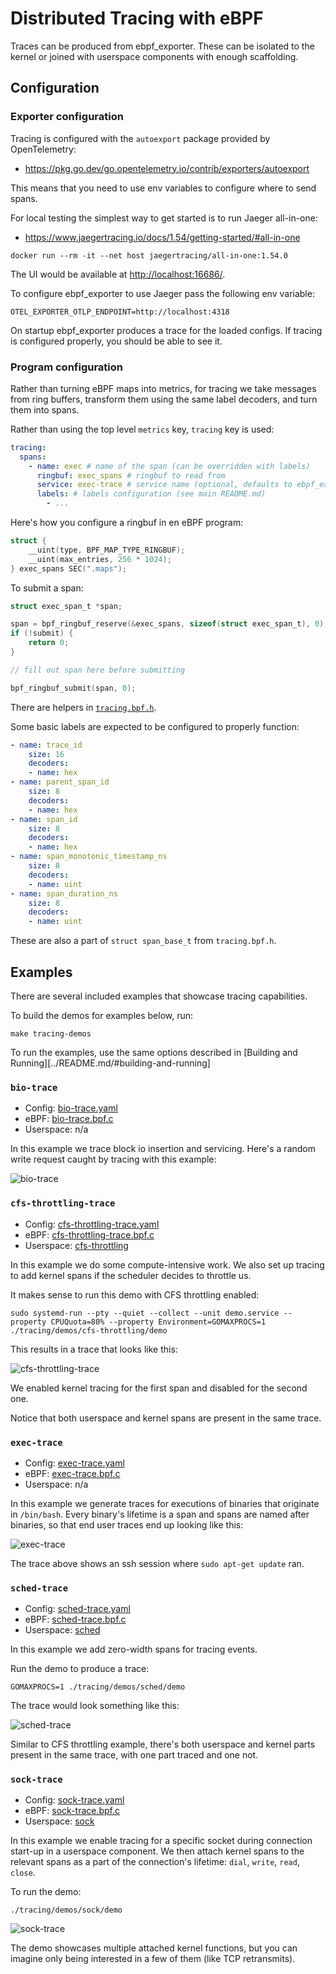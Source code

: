 # Distributed Tracing with eBPF

Traces can be produced from ebpf_exporter. These can be isolated to the kernel
or joined with userspace components with enough scaffolding.

## Configuration

### Exporter configuration

Tracing is configured with the `autoexport` package provided by OpenTelemetry:

* https://pkg.go.dev/go.opentelemetry.io/contrib/exporters/autoexport

This means that you need to use env variables to configure where to send spans.

For local testing the simplest way to get started is to run Jaeger all-in-one:

* https://www.jaegertracing.io/docs/1.54/getting-started/#all-in-one

```
docker run --rm -it --net host jaegertracing/all-in-one:1.54.0
```

The UI would be available at [http://localhost:16686/](http://localhost:16686/).

To configure ebpf_exporter to use Jaeger pass the following env variable:

```
OTEL_EXPORTER_OTLP_ENDPOINT=http://localhost:4318
```

On startup ebpf_exporter produces a trace for the loaded configs. If tracing
is configured properly, you should be able to see it.

### Program configuration

Rather than turning eBPF maps into metrics, for tracing we take messages
from ring buffers, transform them using the same label decoders, and turn
them into spans.

Rather than using the top level `metrics` key, `tracing` key is used:

```yaml
tracing:
  spans:
    - name: exec # name of the span (can be overridden with labels)
      ringbuf: exec_spans # ringbuf to read from
      service: exec-trace # service name (optional, defaults to ebpf_exporter)
      labels: # labels configuration (see main README.md)
        - ...
```

Here's how you configure a ringbuf in en eBPF program:

```c
struct {
    __uint(type, BPF_MAP_TYPE_RINGBUF);
    __uint(max_entries, 256 * 1024);
} exec_spans SEC(".maps");
```

To submit a span:

```c
struct exec_span_t *span;

span = bpf_ringbuf_reserve(&exec_spans, sizeof(struct exec_span_t), 0);
if (!submit) {
    return 0;
}

// fill out span here before submitting

bpf_ringbuf_submit(span, 0);
```

There are helpers in [`tracing.bpf.h`](../examples/tracing.bpf.h).

Some basic labels are expected to be configured to properly function:

```yaml
- name: trace_id
    size: 16
    decoders:
    - name: hex
- name: parent_span_id
    size: 8
    decoders:
    - name: hex
- name: span_id
    size: 8
    decoders:
    - name: hex
- name: span_monotonic_timestamp_ns
    size: 8
    decoders:
    - name: uint
- name: span_duration_ns
    size: 8
    decoders:
    - name: uint
```

These are also a part of `struct span_base_t` from `tracing.bpf.h`.

## Examples

There are several included examples that showcase tracing capabilities.

To build the demos for examples below, run:

```
make tracing-demos
```
To run the examples, use the same options described in [Building and Running][../README.md/#building-and-running]
### `bio-trace`

* Config: [bio-trace.yaml](../examples/bio-trace.yaml)
* eBPF: [bio-trace.bpf.c](../examples/bio-trace.bpf.c)
* Userspace: n/a

In this example we trace block io insertion and servicing. Here's a random
write request caught by tracing with this example:

![bio-trace](../examples/bio-trace.png)

### `cfs-throttling-trace`

* Config: [cfs-throttling-trace.yaml](../examples/cfs-throttling-trace.yaml)
* eBPF: [cfs-throttling-trace.bpf.c](../examples/cfs-throttling-trace.bpf.c)
* Userspace: [cfs-throttling](./demos/cfs-throttling/)

In this example we do some compute-intensive work. We also set up tracing
to add kernel spans if the scheduler decides to throttle us.

It makes sense to run this demo with CFS throttling enabled:

```
sudo systemd-run --pty --quiet --collect --unit demo.service --property CPUQuota=80% --property Environment=GOMAXPROCS=1 ./tracing/demos/cfs-throttling/demo
```

This results in a trace that looks like this:

![cfs-throttling-trace](../examples/cfs-throttling-trace.png)

We enabled kernel tracing for the first span and disabled for the second one.

Notice that both userspace and kernel spans are present in the same trace.

### `exec-trace`

* Config: [exec-trace.yaml](../examples/exec-trace.yaml)
* eBPF: [exec-trace.bpf.c](../examples/exec-trace.bpf.c)
* Userspace: n/a

In this example we generate traces for executions of binaries that originate
in `/bin/bash`. Every binary's lifetime is a span and spans are named after
binaries, so that end user traces end up looking like this:

![exec-trace](../examples/exec-trace.png)

The trace above shows an ssh session where `sudo apt-get update` ran.

### `sched-trace`

* Config: [sched-trace.yaml](../examples/sched-trace.yaml)
* eBPF: [sched-trace.bpf.c](../examples/sched-trace.bpf.c)
* Userspace: [sched](./demos/sched/)

In this example we add zero-width spans for tracing events.

Run the demo to produce a trace:

```
GOMAXPROCS=1 ./tracing/demos/sched/demo
```

The trace would look something like this:

![sched-trace](../examples/sched-trace.png)

Similar to CFS throttling example, there's both userspace and kernel parts
present in the same trace, with one part traced and one not.

### `sock-trace`

* Config: [sock-trace.yaml](../examples/sock-trace.yaml)
* eBPF: [sock-trace.bpf.c](../examples/sock-trace.bpf.c)
* Userspace: [sock](./demos/sock/)

In this example we enable tracing for a specific socket during connection
start-up in a userspace component. We then attach kernel spans to the relevant
spans as a part of the connection's lifetime: `dial`, `write`, `read`, `close`.

To run the demo:

```
./tracing/demos/sock/demo
```

![sock-trace](../examples/sock-trace.png)

The demo showcases multiple attached kernel functions, but you can imagine
only being interested in a few of them (like TCP retransmits).
